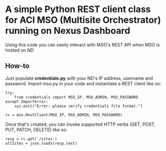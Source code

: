 # A simple Python REST client class for ACI MSO (Multisite Orchestrator) running on Nexus Dashboard

Using this code you can easily interact with MSO's REST API when MSO is hosted on ND

## How-to

Just populate **credentials.py** with your ND's IP address, username and password.
Import mso.py in your code and instantiate a REST client like so:

```
try:
    from credentials import MSO_IP, MSO_ADMIN, MSO_PASSWORD
except ImportError:
    sys.exit("Error: please verify credentials file format.")

rc = mso.RestClient(MSO_IP, MSO_ADMIN, MSO_PASSWORD)
```

Once that's created, you can invoke supported HTTP verbs (GET, POST, PUT, PATCH, DELETE) like so:

```
resp = rc.get('/sites')
allSites = json.loads(resp.text)
```


